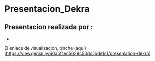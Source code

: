 # Presentacion_Dekra

Presentacion realizada por :
 -
 -

El enlace de visualizacion, pinche (aquí)[https://view.genial.ly/60abfaec5629c50dc6bde1c1/presentation-dekra]
